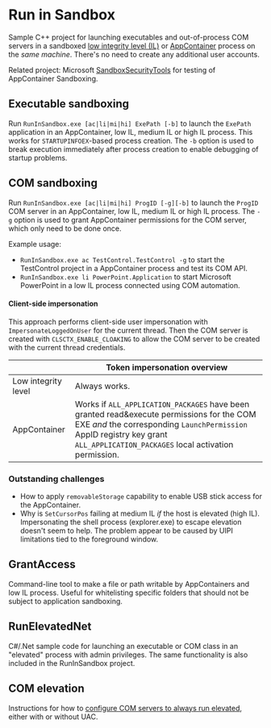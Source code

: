 # Run in Sandbox
Sample C++ project for launching executables and out-of-process COM servers in a sandboxed [low integrity level (IL)](https://docs.microsoft.com/en-us/previous-versions/dotnet/articles/bb625960(v%3dmsdn.10)) or [AppContainer](https://docs.microsoft.com/en-us/windows/desktop/secauthz/appcontainer-for-legacy-applications-) process on the *same machine*. There's no need to create any additional user accounts.

Related project: Microsoft [SandboxSecurityTools](https://github.com/microsoft/SandboxSecurityTools) for testing of AppContainer Sandboxing.

## Executable sandboxing
Run `RunInSandbox.exe [ac|li|mi|hi] ExePath [-b]` to launch the `ExePath` application in an AppContainer, low IL, medium IL or high IL process. This works for `STARTUPINFOEX`-based process creation. The `-b` option is used to break execution immediately after process creation to enable debugging of startup problems.

## COM sandboxing
Run `RunInSandbox.exe [ac|li|mi|hi] ProgID [-g][-b]` to launch the `ProgID` COM server in an AppContainer, low IL, medium IL or high IL process. The `-g` option is used to grant AppContainer permissions for the COM server, which only need to be done once.

Example usage:
* `RunInSandbox.exe ac TestControl.TestControl -g` to start the TestControl project in a AppContainer process and test its COM API.
* `RunInSandbox.exe li PowerPoint.Application` to start Microsoft PowerPoint in a low IL process connected using COM automation.

#### Client-side impersonation
This approach performs client-side user impersonation with `ImpersonateLoggedOnUser` for the current thread. Then the COM server is created with `CLSCTX_ENABLE_CLOAKING` to allow the COM server to be created with the current thread credentials.

| | Token impersonation overview |
|---------------------|-----------------------------------------------------------------------------|
|Low integrity level  | Always works.                                            |
|AppContainer         | Works if `ALL_APPLICATION_PACKAGES` have been granted read&execute permissions for the COM EXE _and_ the corresponding `LaunchPermission` AppID registry key grant `ALL_APPLICATION_PACKAGES` local activation permission.  |

### Outstanding challenges
* How to apply `removableStorage` capability to enable USB stick access for the AppContainer.
* Why is `SetCursorPos` failing at medium IL _if_ the host is elevated (high IL). Impersonating the shell process (explorer.exe) to escape elevation doesn't seem to help. The problem appear to be caused by UIPI limitations tied to the foreground window.


## GrantAccess
Command-line tool to make a file or path writable by AppContainers and low IL process. Useful for whitelisting specific folders that should not be subject to application sandboxing.


## RunElevatedNet
C#/.Net sample code for launching an executable or COM class in an "elevated" process with admin privileges. The same functionality is also included in the RunInSandbox project.

## COM elevation

Instructions for how to [configure COM servers to always run elevated](ComElevation.md), either with or without UAC.
